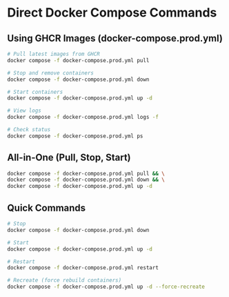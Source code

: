 # Direct Docker Compose Commands

## Using GHCR Images (docker-compose.prod.yml)

```bash
# Pull latest images from GHCR
docker compose -f docker-compose.prod.yml pull

# Stop and remove containers
docker compose -f docker-compose.prod.yml down

# Start containers
docker compose -f docker-compose.prod.yml up -d

# View logs
docker compose -f docker-compose.prod.yml logs -f

# Check status
docker compose -f docker-compose.prod.yml ps
```

## All-in-One (Pull, Stop, Start)

```bash
docker compose -f docker-compose.prod.yml pull && \
docker compose -f docker-compose.prod.yml down && \
docker compose -f docker-compose.prod.yml up -d
```

## Quick Commands

```bash
# Stop
docker compose -f docker-compose.prod.yml down

# Start
docker compose -f docker-compose.prod.yml up -d

# Restart
docker compose -f docker-compose.prod.yml restart

# Recreate (force rebuild containers)
docker compose -f docker-compose.prod.yml up -d --force-recreate
```

